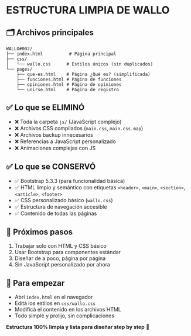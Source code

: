# ESTRUCTURA LIMPIA DE WALLO

## 🗂️ Archivos principales
```
WALLO#002/
├── index.html          # Página principal
├── css/
│   └── wallo.css      # Estilos únicos (sin duplicados)
└── pages/
    ├── que-es.html    # Página ¿Qué es? (simplificada)
    ├── funciones.html # Página de funciones
    ├── opiniones.html # Página de opiniones
    └── unirse.html    # Página de registro
```

## ✅ Lo que se ELIMINÓ
- ❌ Toda la carpeta `js/` (JavaScript complejo)
- ❌ Archivos CSS compilados (`main.css`, `main.css.map`)
- ❌ Archivos backup innecesarios
- ❌ Referencias a JavaScript personalizado
- ❌ Animaciones complejas con JS

## ✅ Lo que se CONSERVÓ
- ✅ Bootstrap 5.3.3 (para funcionalidad básica)
- ✅ HTML limpio y semántico con etiquetas `<header>`, `<main>`, `<section>`, `<article>`, `<footer>`
- ✅ CSS personalizado básico (`wallo.css`)
- ✅ Estructura de navegación accesible
- ✅ Contenido de todas las páginas

## 🎯 Próximos pasos
1. Trabajar solo con HTML y CSS básico
2. Usar Bootstrap para componentes estándar
3. Diseñar de a poco, página por página
4. Sin JavaScript personalizado por ahora

## 🚀 Para empezar
- Abrí `index.html` en el navegador
- Editá los estilos en `css/wallo.css`
- Modificá el contenido en los archivos HTML
- Todo simple y prolijo, sin complicaciones

**Estructura 100% limpia y lista para diseñar step by step** 💪
